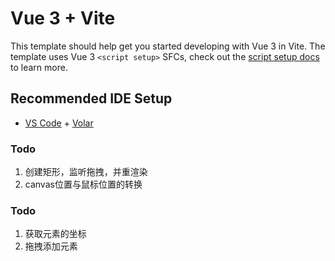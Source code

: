 # Vue 3 + Vite

This template should help get you started developing with Vue 3 in Vite. The template uses Vue 3 `<script setup>` SFCs, check out the [script setup docs](https://v3.vuejs.org/api/sfc-script-setup.html#sfc-script-setup) to learn more.

## Recommended IDE Setup

- [VS Code](https://code.visualstudio.com/) + [Volar](https://marketplace.visualstudio.com/items?itemName=Vue.volar)


### Todo
1. 创建矩形，监听拖拽，并重渲染
2. canvas位置与鼠标位置的转换

### Todo
1. 获取元素的坐标
2. 拖拽添加元素